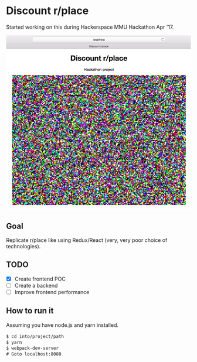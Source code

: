 # Discount r/place

Started working on this during Hackerspace MMU Hackathon Apr '17.

![Discount r/place screenshot](media/discount-rplace-screenshot.png)

## Goal
Replicate r/place like using Redux/React (very, very poor choice of technologies).

## TODO

- [X] Create frontend POC
- [ ] Create a backend
- [ ] Improve frontend performance

## How to run it

Assuming you have node.js and yarn installed.

```
$ cd into/project/path
$ yarn
$ webpack-dev-server
# Goto localhost:8080
```
